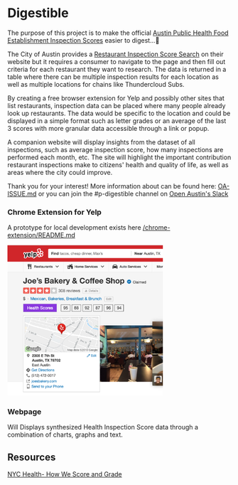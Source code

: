 # Digestible

The purpose of this project is to make the official [Austin Public Health Food Establishment Inspection Scores](https://data.austintexas.gov/Health-and-Community-Services/Food-Establishment-Inspection-Scores/ecmv-9xxi) easier to digest...🥁

The City of Austin provides a [Restaurant Inspection Score Search](http://www.austintexas.gov/health/restaurant/search.cfm) on their website but it requires a consumer to navigate to the page and then fill out criteria for each restaurant they want to research. The data is returned in a table where there can be multiple inspection results for each location as well as multiple locations for chains like Thundercloud Subs.

By creating a free browser extension for Yelp and possibly other sites that list restaurants, inspection data can be placed where many people already look up restaurants. The data would be specific to the location and could be displayed in a simple format such as letter grades or an average of the last 3 scores with more granular data accessible through a link or popup.

A companion website will display insights from the dataset of all inspections, such as average inspection score, how many inspections are performed each month, etc. The site will highlight the important contribution restaurant inspections make to citizens' health and quality of life, as well as areas where the city could improve.

Thank you for your interest! More information about can be found here: [OA-ISSUE.md](OA-ISSUE.md) or you can join the #p-digestible channel on [Open Austin's Slack](https://slack.open-austin.org/)

### Chrome Extension for Yelp

A prototype for local development exists here [/chrome-extension/README.md](chrome-extension.md/README.md)

<img src="https://raw.githubusercontent.com/sheadscott/austin-restaurant-inspection-scores/master/images/joes-bakery.png" title="Chrome Extension Screenshot" width="350" />

### Webpage

Will Displays synthesized Health Inspection Score data through a combination of charts, graphs and text.

## Resources

[NYC Health- How We Score and Grade](https://www1.nyc.gov/assets/doh/downloads/pdf/rii/how-we-score-grade.pdf)
